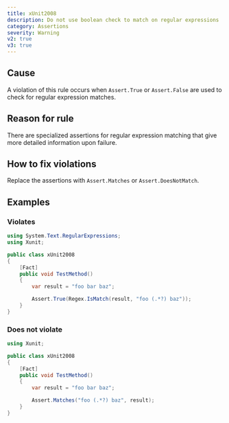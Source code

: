 ```yaml
---
title: xUnit2008
description: Do not use boolean check to match on regular expressions
category: Assertions
severity: Warning
v2: true
v3: true
---
```


## Cause

A violation of this rule occurs when `Assert.True` or `Assert.False` are used to check for regular expression matches.

## Reason for rule

There are specialized assertions for regular expression matching that give more detailed information upon failure.

## How to fix violations

Replace the assertions with `Assert.Matches` or `Assert.DoesNotMatch`.

## Examples

### Violates

```csharp
using System.Text.RegularExpressions;
using Xunit;

public class xUnit2008
{
    [Fact]
    public void TestMethod()
    {
        var result = "foo bar baz";

        Assert.True(Regex.IsMatch(result, "foo (.*?) baz"));
    }
}
```

### Does not violate

```csharp
using Xunit;

public class xUnit2008
{
    [Fact]
    public void TestMethod()
    {
        var result = "foo bar baz";

        Assert.Matches("foo (.*?) baz", result);
    }
}
```

